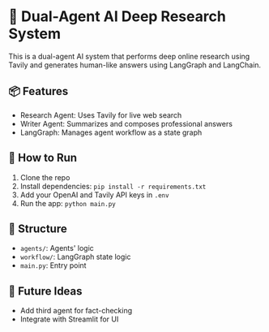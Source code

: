 
# 🔎 Dual-Agent AI Deep Research System

This is a dual-agent AI system that performs deep online research using Tavily and generates human-like answers using LangGraph and LangChain.

## 📦 Features

- Research Agent: Uses Tavily for live web search
- Writer Agent: Summarizes and composes professional answers
- LangGraph: Manages agent workflow as a state graph

## 🚀 How to Run

1. Clone the repo
2. Install dependencies: `pip install -r requirements.txt`
3. Add your OpenAI and Tavily API keys in `.env`
4. Run the app: `python main.py`

## 📁 Structure

- `agents/`: Agents' logic
- `workflow/`: LangGraph state logic
- `main.py`: Entry point

## 🔧 Future Ideas

- Add third agent for fact-checking
- Integrate with Streamlit for UI
